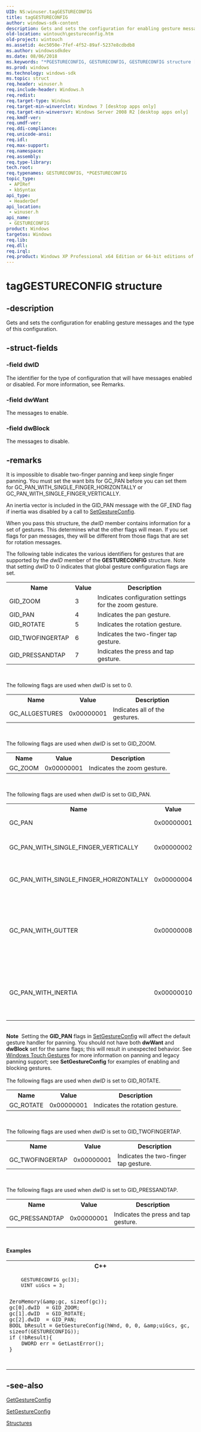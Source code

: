 ```yaml
---
UID: NS:winuser.tagGESTURECONFIG
title: tagGESTURECONFIG
author: windows-sdk-content
description: Gets and sets the configuration for enabling gesture messages and the type of this configuration.
old-location: wintouch\gestureconfig.htm
old-project: wintouch
ms.assetid: 4ec5050e-7fef-4f52-89af-5237e8cdbdb8
ms.author: windowssdkdev
ms.date: 08/06/2018
ms.keywords: "*PGESTURECONFIG, GESTURECONFIG, GESTURECONFIG structure [Windows Touch], PGESTURECONFIG, PGESTURECONFIG structure pointer [Windows Touch], tagGESTURECONFIG, wintouch.gestureconfig, winuser/GESTURECONFIG, winuser/PGESTURECONFIG"
ms.prod: windows
ms.technology: windows-sdk
ms.topic: struct
req.header: winuser.h
req.include-header: Windows.h
req.redist: 
req.target-type: Windows
req.target-min-winverclnt: Windows 7 [desktop apps only]
req.target-min-winversvr: Windows Server 2008 R2 [desktop apps only]
req.kmdf-ver: 
req.umdf-ver: 
req.ddi-compliance: 
req.unicode-ansi: 
req.idl: 
req.max-support: 
req.namespace: 
req.assembly: 
req.type-library: 
tech.root: 
req.typenames: GESTURECONFIG, *PGESTURECONFIG
topic_type:
 - APIRef
 - kbSyntax
api_type:
 - HeaderDef
api_location:
 - winuser.h
api_name:
 - GESTURECONFIG
product: Windows
targetos: Windows
req.lib: 
req.dll: 
req.irql: 
req.product: Windows XP Professional x64 Edition or 64-bit editions of     Windows Server 2003
---
```


# tagGESTURECONFIG structure


## -description


Gets and sets the configuration for 
  enabling gesture messages and the type of this configuration.
  


## -struct-fields




### -field dwID

The identifier for the type of configuration that will have messages enabled or disabled. For more information, see Remarks.


### -field dwWant

The messages to enable.


### -field dwBlock

The messages to disable.


## -remarks



It is impossible to disable two-finger panning and keep single finger panning.
      You must set the want bits for GC_PAN before you can set them for GC_PAN_WITH_SINGLE_FINGER_HORIZONTALLY 
		or GC_PAN_WITH_SINGLE_FINGER_VERTICALLY.
		

An inertia vector is included in the GID_PAN message with the GF_END flag if inertia was disabled by a call to 
		<a href="https://msdn.microsoft.com/7df5a18e-5e65-4dd5-a59d-853a91ead710">SetGestureConfig</a>.
		

When you pass this structure, the <i>dwID</i> member contains information 
  for a set of gestures. This determines what the other flags will mean.
  If you set flags for pan messages, they will be different from those
  flags that are set for rotation messages.
  

The following table indicates the various identifiers for gestures that are
  supported by the <i>dwID</i> member of the <b>GESTURECONFIG</b> structure.  Note that setting
  <i>dwID</i> to 0 indicates that global gesture configuration flags are set.
  

<table>
<tr>
<th>Name</th>
<th>Value</th>
<th>Description</th>
</tr>
<tr>
<td>GID_ZOOM</td>
<td>3</td>
<td>Indicates configuration settings for the zoom gesture.</td>
</tr>
<tr>
<td>GID_PAN</td>
<td>4</td>
<td>Indicates the pan gesture.</td>
</tr>
<tr>
<td>GID_ROTATE</td>
<td>5</td>
<td>Indicates the rotation gesture.</td>
</tr>
<tr>
<td>GID_TWOFINGERTAP</td>
<td>6</td>
<td>Indicates the two-finger tap gesture.</td>
</tr>
<tr>
<td>GID_PRESSANDTAP</td>
<td>7</td>
<td>Indicates the press and tap gesture.</td>
</tr>
</table>
 

The following flags are used when <i>dwID</i> is set to 0.

<table>
<tr>
<th>Name</th>
<th>Value</th>
<th>Description</th>
</tr>
<tr>
<td>GC_ALLGESTURES</td>
<td>0x00000001</td>
<td>Indicates all of the gestures.</td>
</tr>
</table>
 

The following flags are used when <i>dwID</i> is set to GID_ZOOM.

<table>
<tr>
<th>Name</th>
<th>Value</th>
<th>Description</th>
</tr>
<tr>
<td>GC_ZOOM</td>
<td>0x00000001</td>
<td>Indicates the zoom gesture.</td>
</tr>
</table>
 

The following flags are used when <i>dwID</i> is set to GID_PAN.

<table>
<tr>
<th>Name</th>
<th>Value</th>
<th>Description</th>
</tr>
<tr>
<td>GC_PAN</td>
<td>0x00000001</td>
<td>Indicates all pan gestures.</td>
</tr>
<tr>
<td>GC_PAN_WITH_SINGLE_FINGER_VERTICALLY</td>
<td>0x00000002</td>
<td>Indicates vertical pans with one finger.</td>
</tr>
<tr>
<td>GC_PAN_WITH_SINGLE_FINGER_HORIZONTALLY</td>
<td>0x00000004</td>
<td>Indicates horizontal pans with one finger.</td>
</tr>
<tr>
<td>GC_PAN_WITH_GUTTER</td>
<td>0x00000008</td>
<td>Limits perpendicular movement to primary direction until a threshold is reached to break out of the gutter.</td>
</tr>
<tr>
<td>GC_PAN_WITH_INERTIA</td>
<td>0x00000010</td>
<td>Indicates panning with inertia to smoothly slow when pan gestures stop.</td>
</tr>
</table>
 

<div class="alert"><b>Note</b>  Setting the <b>GID_PAN</b> flags in <a href="https://msdn.microsoft.com/7df5a18e-5e65-4dd5-a59d-853a91ead710">SetGestureConfig</a> will affect the default gesture handler for panning.
    You should not have both <b>dwWant</b> and <b>dwBlock</b> set for the same flags; this will result in unexpected behavior.  
    See  <a href="https://msdn.microsoft.com/afd61b18-4e54-44c5-9b71-74908c76c7ac">Windows Touch Gestures</a> for more information on panning 
    and legacy panning support; see <b>SetGestureConfig</b> for examples  of enabling and blocking gestures.</div>
<div> </div>
The following flags are used when <i>dwID</i> is set to GID_ROTATE.

<table>
<tr>
<th>Name</th>
<th>Value</th>
<th>Description</th>
</tr>
<tr>
<td>GC_ROTATE</td>
<td>0x00000001</td>
<td>Indicates the rotation gesture.</td>
</tr>
</table>
 

The following flags are used when <i>dwID</i> is set to GID_TWOFINGERTAP.

<table>
<tr>
<th>Name</th>
<th>Value</th>
<th>Description</th>
</tr>
<tr>
<td>GC_TWOFINGERTAP</td>
<td>0x00000001</td>
<td>Indicates the two-finger tap gesture.</td>
</tr>
</table>
 

The following flags are used when <i>dwID</i> is set to GID_PRESSANDTAP.

<table>
<tr>
<th>Name</th>
<th>Value</th>
<th>Description</th>
</tr>
<tr>
<td>GC_PRESSANDTAP</td>
<td>0x00000001</td>
<td>Indicates the press and tap gesture.</td>
</tr>
</table>
 


#### Examples

<div class="code"><span codelanguage="ManagedCPlusPlus"><table>
<tr>
<th>C++</th>
</tr>
<tr>
<td>
<pre>    GESTURECONFIG gc[3];    
    UINT uiGcs = 3;

    ZeroMemory(&amp;gc, sizeof(gc));
    gc[0].dwID  = GID_ZOOM;
    gc[1].dwID  = GID_ROTATE;
    gc[2].dwID  = GID_PAN;
    BOOL bResult = GetGestureConfig(hWnd, 0, 0, &amp;uiGcs, gc, sizeof(GESTURECONFIG));        
    if (!bResult){                
        DWORD err = GetLastError();                                       
    }    
</pre>
</td>
</tr>
</table></span></div>



## -see-also




<a href="https://msdn.microsoft.com/8b7a594c-e9e4-4215-8946-da170c957a2b">GetGestureConfig</a>



<a href="https://msdn.microsoft.com/7df5a18e-5e65-4dd5-a59d-853a91ead710">SetGestureConfig</a>



<a href="https://msdn.microsoft.com/3735cfa1-095b-416c-a863-84fd7de4ba03">Structures</a>
 

 

